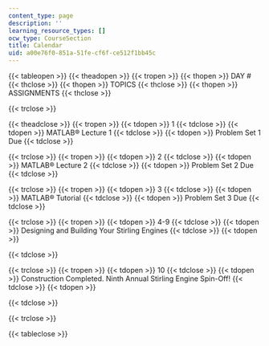 ```yaml
---
content_type: page
description: ''
learning_resource_types: []
ocw_type: CourseSection
title: Calendar
uid: a00e76f0-851a-51fe-cf6f-ce512f1bb45c
---
```


{{< tableopen >}}
{{< theadopen >}}
{{< tropen >}}
{{< thopen >}}
DAY #
{{< thclose >}}
{{< thopen >}}
TOPICS
{{< thclose >}}
{{< thopen >}}
ASSIGNMENTS
{{< thclose >}}

{{< trclose >}}

{{< theadclose >}}
{{< tropen >}}
{{< tdopen >}}
1
{{< tdclose >}}
{{< tdopen >}}
MATLAB® Lecture 1
{{< tdclose >}}
{{< tdopen >}}
Problem Set 1 Due
{{< tdclose >}}

{{< trclose >}}
{{< tropen >}}
{{< tdopen >}}
2
{{< tdclose >}}
{{< tdopen >}}
MATLAB® Lecture 2
{{< tdclose >}}
{{< tdopen >}}
Problem Set 2 Due
{{< tdclose >}}

{{< trclose >}}
{{< tropen >}}
{{< tdopen >}}
3
{{< tdclose >}}
{{< tdopen >}}
MATLAB® Tutorial
{{< tdclose >}}
{{< tdopen >}}
Problem Set 3 Due
{{< tdclose >}}

{{< trclose >}}
{{< tropen >}}
{{< tdopen >}}
4-9
{{< tdclose >}}
{{< tdopen >}}
Designing and Building Your Stirling Engines
{{< tdclose >}}
{{< tdopen >}}

{{< tdclose >}}

{{< trclose >}}
{{< tropen >}}
{{< tdopen >}}
10
{{< tdclose >}}
{{< tdopen >}}
Construction Completed. Ninth Annual Stirling Engine Spin-Off!
{{< tdclose >}}
{{< tdopen >}}

{{< tdclose >}}

{{< trclose >}}

{{< tableclose >}}